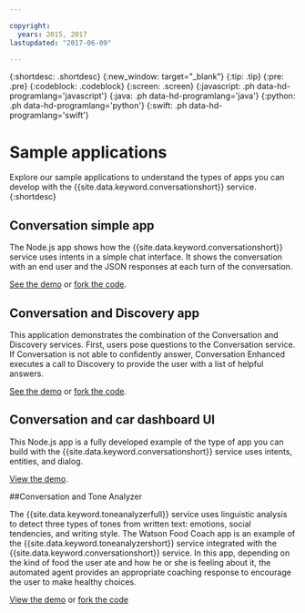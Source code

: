 ```yaml
---

copyright:
  years: 2015, 2017
lastupdated: "2017-06-09"

---
```


{:shortdesc: .shortdesc}
{:new_window: target="_blank"}
{:tip: .tip}
{:pre: .pre}
{:codeblock: .codeblock}
{:screen: .screen}
{:javascript: .ph data-hd-programlang='javascript'}
{:java: .ph data-hd-programlang='java'}
{:python: .ph data-hd-programlang='python'}
{:swift: .ph data-hd-programlang='swift'}

# Sample applications

Explore our sample applications to understand the types of apps you can develop with the {{site.data.keyword.conversationshort}} service.
{:shortdesc}

## Conversation simple app

The Node.js app shows how the {{site.data.keyword.conversationshort}} service uses intents in a simple chat interface. It shows the conversation with an end user and the JSON responses at each turn of the conversation.

<a target="_blank" href="http://conversation-simple.mybluemix.net/" title="Conversation simple demo">See the demo</a> or <a target="_blank" href="https://github.com/watson-developer-cloud/conversation-simple" title="Conversation simple code">fork the code</a>.

## Conversation and Discovery app

This application demonstrates the combination of the Conversation and Discovery services. First, users pose questions to the Conversation service. If Conversation is not able to confidently answer, Conversation Enhanced executes a call to Discovery to provide the user with a list of helpful answers.

<a href="https://conversation-with-discovery-within-ui.mybluemix.net/" target="_blank" title="Conversation Enhanced demo ">See the demo</a> or <a target="_blank"  href="https://github.com/watson-developer-cloud/conversation-enhanced" title="Conversation Enhanced source code">fork the code</a>.

## Conversation and car dashboard UI

This Node.js app is a fully developed example of the type of app you can build with the {{site.data.keyword.conversationshort}} service uses intents, entities, and dialog.

<a href="https://conversation-demo.mybluemix.net/" target="_blank" title="Demo">View the demo</a>.

##Conversation and Tone Analyzer 

The {{site.data.keyword.toneanalyzerfull}} service uses linguistic analysis to detect three types of tones from written text: emotions, social tendencies, and writing style. The Watson Food Coach app is an example of the {{site.data.keyword.toneanalyzershort}} service integrated with the {{site.data.keyword.conversationshort}} service. In this app, depending on the kind of food the user ate and how he or she is feeling about it, the automated agent provides an appropriate coaching response to encourage the user to make healthy choices.

<a href="https://food-coach.mybluemix.net/" target="_blank" title="Food coach demo">View the demo</a> or <a href="https://github.com/watson-developer-cloud/food-coach" target="_blank" title="Food coach source code">fork the code</a>

